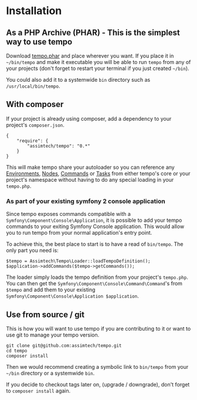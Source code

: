 # Installation

## As a PHP Archive (PHAR) - This is the simplest way to use tempo

Download [tempo.phar](https://github.com/assimtech/tempo/releases/download/0.0.04/tempo.phar) and place wherever you want. If you place it in `~/bin/tempo` and make it executable you will be
able to run `tempo` from any of your projects (don't forget to restart your terminal if you just created `~/bin`).

You could also add it to a systemwide `bin` directory such as `/usr/local/bin/tempo`.


## With composer

If your project is already using composer, add a dependency to your project's `composer.json`.

    {
        "require": {
            "assimtech/tempo": "0.*"
        }
    }

This will make tempo share your autoloader so you can reference any [Environments](03-Environments.md),
[Nodes](04-Nodes.md), [Commands](05-Commands.md) or [Tasks](06-Tasks.md) from either tempo's core or your project's
namespace without having to do any special loading in your `tempo.php`.


### As part of your existing symfony 2 console application

Since tempo exposes commands compatible with a `Symfony\Component\Console\Application`, it is possible to add your tempo
commands to your exiting Symfony Console application.  This would allow you to run tempo from your normal application's
entry point.

To achieve this, the best place to start is to have a read of `bin/tempo`.  The only part you need is:

    $tempo = Assimtech\Tempo\Loader::loadTempoDefinition();
    $application->addCommands($tempo->getCommands());

The loader simply loads the tempo definition from your project's `tempo.php`.
You can then get the `Symfony\Component\Console\Command\Command`'s from `$tempo`
and add them to your existing `Symfony\Component\Console\Application $application`.


## Use from source / git

This is how you will want to use tempo if you are contributing to it or want to use git to manage your tempo version.

    git clone git@github.com:assimtech/tempo.git
    cd tempo
    composer install

Then we would recommend creating a symbolic link to `bin/tempo` from your `~/bin` directory or a systemwide `bin`.

If you decide to checkout tags later on, (upgrade / downgrade), don't forget to `composer install` again.
